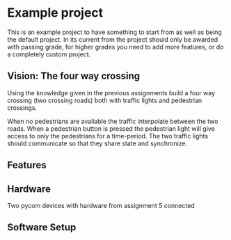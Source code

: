 # Example project

This is an example project to have something to start from as well as being the default project. 
In its current from the project should only be awarded with passing grade, for higher grades you need to add more features, or do a completely custom project.


## Vision: The four way crossing
Using the knowledge given in the previous assignments build a four way crossing (two crossing roads) both with traffic lights and pedestrian crossings.

When no pedestrians are available the traffic interpolate between the two roads. 
When a pedestrian button is pressed the pedestrian light will give access to only the pedestrians for a time-period.
The two traffic lights should communicate so that they share state and synchronize.


## Features



## Hardware 

Two pycom devices with hardware from assignment 5 connected

## Software Setup


